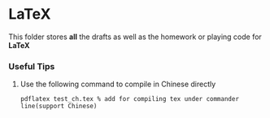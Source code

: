 LaTeX
=====

This folder stores **all** the drafts as well as the homework or playing code for **LaTeX**


### **Useful Tips**

1) Use the following command to compile in Chinese directly
	```
	pdflatex test_ch.tex % add for compiling tex under commander line(support Chinese)
	```
